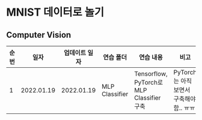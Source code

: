 # MNIST 데이터로 놀기

## Computer Vision


|순번|일자|업데이트 일자|연습 폴더|연습 내용|비고|
|---|---|---|---|---|---|
|1|2022.01.19|2022.01.19|MLP Classifier|Tensorflow, PyTorch로 MLP Classifier 구축|PyTorch는 아직 보면서 구축해야함.. ㅠㅠ|
